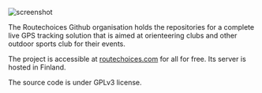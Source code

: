 ![screenshot](https://cdn.rphlo.com/screenshot/routechoices.jpg?t=20230519)

The Routechoices Github organisation holds the repositories for a complete live GPS tracking solution that is aimed at orienteering clubs and other outdoor sports club for their events.

The project is accessible at [routechoices.com](https://www.routechoices.com) for all for free. Its server is hosted in Finland.

The source code is under GPLv3 license.
